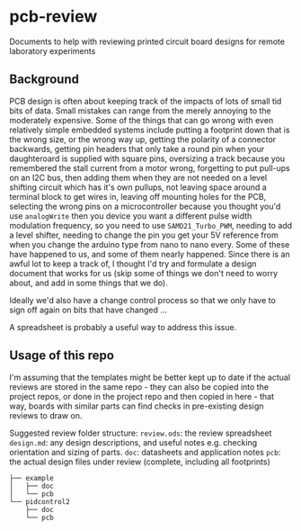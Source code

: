 # pcb-review
Documents to help with reviewing printed circuit board designs for remote laboratory experiments

## Background

PCB design is often about keeping track of the impacts of lots of small tid bits of data. Small mistakes can range from the merely annoying to the moderately expensive. Some of the things that can go wrong with even relatively simple embedded systems include putting a footprint down that is the wrong size, or the wrong way up, getting the polarity of a connector backwards,  getting pin headers that only take a round pin when your daughteroard is supplied with square pins, oversizing a track because you remembered the stall current from a motor wrong, forgetting to put pull-ups on an I2C bus, then adding them when they are not needed on a level shifting circuit which has it's own pullups, not leaving space around a terminal block to get wires in, leaving off mounting holes for the PCB, selecting the wrong pins on a microcontroller because you thought you'd use `analogWrite` then you device you want a different pulse width modulation frequency, so you need to use `SAMD21_Turbo_PWM`, needing to add a level shifter, needing to change the pin you get your 5V reference from when you change the arduino type from nano to nano every. Some of these have happened to us, and some of them nearly happened. Since there is an awful lot to keep a track of, I thought I'd try and formulate a design document that works for us (skip some of things we don't need to worry about, and add in some things that we do).

Ideally we'd also have a change control process so that we only have to sign off again on bits that have changed ...

A spreadsheet is probably a useful way to address this issue.

## Usage of this repo

I'm assuming that the templates might be better kept up to date if the actual reviews are stored in the same repo - they can also be copied into the project repos, or done in the project repo and then copied in here - that way, boards with similar parts can find checks in pre-existing design reviews to draw on.

Suggested review folder structure:
`review.ods`: the review spreadsheet
`design.md`: any design descriptions, and useful notes e.g. checking orientation and sizing of parts. 
`doc`: datasheets and application notes
`pcb`: the actual design files under review (complete, including all footprints)

```
├── example
│   ├── doc
│   └── pcb
└── pidcontrol2
    ├── doc
    └── pcb
```



